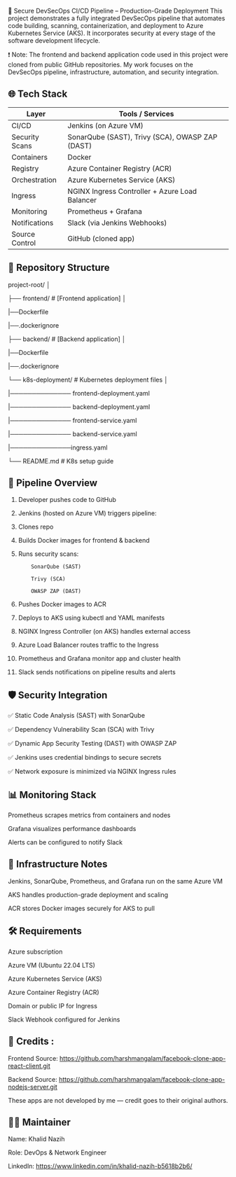 🔐 Secure DevSecOps CI/CD Pipeline – Production-Grade Deployment
This project demonstrates a fully integrated DevSecOps pipeline that automates code building, scanning, containerization, and deployment to Azure Kubernetes Service (AKS). It incorporates security at every stage of the software development lifecycle.

❗ Note: The frontend and backend application code used in this project were cloned from public GitHub repositories. My work focuses on the DevSecOps pipeline, infrastructure, automation, and security integration.

## 🌐 Tech Stack

| Layer             | Tools / Services                          |
|------------------|-------------------------------------------|
| CI/CD            | Jenkins (on Azure VM)                     |
| Security Scans   | SonarQube (SAST), Trivy (SCA), OWASP ZAP (DAST) |
| Containers       | Docker                                    |
| Registry         | Azure Container Registry (ACR)            |
| Orchestration    | Azure Kubernetes Service (AKS)            |
| Ingress          | NGINX Ingress Controller + Azure Load Balancer |
| Monitoring       | Prometheus + Grafana                      |
| Notifications    | Slack (via Jenkins Webhooks)              |
| Source Control   | GitHub (cloned app)                       |


## 📁 Repository Structure

project-root/
│

├── frontend/ # [Frontend application]
│

 |──Dockerfile
 
 |──.dockerignore
 
├── backend/ # [Backend application]
│

 |──Dockerfile
 
 |──.dockerignore
 
└── k8s-deployment/ # Kubernetes deployment files
│

 |────────────── frontend-deployment.yaml

 |────────────── backend-deployment.yaml

 |────────────── frontend-service.yaml

 |────────────── backend-service.yaml

 |──────────────ingress.yaml

└── README.md # K8s setup guide

## 🔄 Pipeline Overview

1) Developer pushes code to GitHub

2) Jenkins (hosted on Azure VM) triggers pipeline:

3) Clones repo

4) Builds Docker images for frontend & backend

5) Runs security scans:

           SonarQube (SAST)

           Trivy (SCA)

           OWASP ZAP (DAST)

6) Pushes Docker images to ACR

7) Deploys to AKS using kubectl and YAML manifests

8) NGINX Ingress Controller (on AKS) handles external access

9) Azure Load Balancer routes traffic to the Ingress

10) Prometheus and Grafana monitor app and cluster health

11) Slack sends notifications on pipeline results and alerts


## 🛡️ Security Integration

✅ Static Code Analysis (SAST) with SonarQube

✅ Dependency Vulnerability Scan (SCA) with Trivy

✅ Dynamic App Security Testing (DAST) with OWASP ZAP

✅ Jenkins uses credential bindings to secure secrets

✅ Network exposure is minimized via NGINX Ingress rules




## 📊 Monitoring Stack

Prometheus scrapes metrics from containers and nodes

Grafana visualizes performance dashboards

Alerts can be configured to notify Slack




## 🔧 Infrastructure Notes

Jenkins, SonarQube, Prometheus, and Grafana run on the same Azure VM

AKS handles production-grade deployment and scaling

ACR stores Docker images securely for AKS to pull




## 🛠️ Requirements

Azure subscription

Azure VM (Ubuntu 22.04 LTS)

Azure Kubernetes Service (AKS)

Azure Container Registry (ACR)

Domain or public IP for Ingress

Slack Webhook configured for Jenkins





## 🙏 Credits :

Frontend Source: https://github.com/harshmangalam/facebook-clone-app-react-client.git

Backend Source: https://github.com/harshmangalam/facebook-clone-app-nodejs-server.git

These apps are not developed by me — credit goes to their original authors.




## 👨‍💻 Maintainer


Name: Khalid Nazih

Role: DevOps & Network Engineer

LinkedIn: https://www.linkedin.com/in/khalid-nazih-b5618b2b6/



